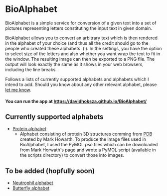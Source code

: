 # BioAlphabet 

BioAlphabet is a simple service for conversion of a given text into a set of pictures 
representing letters constituting the input text in given domain. 

BioAlphabet allows you to convert an arbitrary text which is then rendered in the 
alphabet of your choice (and thus all the credit should go to the people who created these alphabets :) ). 
In the settings, you have the option to select size of the letters and also whether you want 
wrap the text to fit in the window. The resulting image can then be exported to a PNG file. 
The output will look exactly the same as it shows in your web browsers, 
including the line breaks.

Follows a lists of currently supported alphabets and alphabets which I intend
to add. Should you know about any other relevant alphabet, please [let me know](mailto:david.hoksza@gmail.com).

#### You can run the app at https://davidhoksza.github.io/BioAlphabet/

## Currently supported alphabets

- [Protein alphabet](http://www.bioch.ox.ac.uk/howarth/alphabet.htm)
    - Alphabet consisting of protein 3D structures comming from [PDB](https://www.ebi.ac.uk/pdbe/) created by
    Mark Howarth. To produce the image files used in BioAlphabet, I used the PyMOL *pse* files which 
    can be downloaded from Mark Horwath's page and wrote a PyMOL script (available in the scripts directory)
    to convert those into images. 
    
    
## To be added (hopfully soon)

- [Neutrophil alphabet](http://www.bloodjournal.org/content/121/18/3546?sso-checked=true)
- [Butterfly alphabet](http://www.butterflyalphabet.com/names/index.php)
